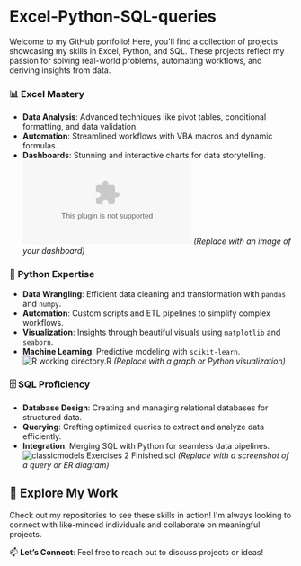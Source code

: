 # Excel-Python-SQL-queries
Welcome to my GitHub portfolio! Here, you'll find a collection of projects showcasing my skills in Excel, Python, and SQL. These projects reflect my passion for solving real-world problems, automating workflows, and deriving insights from data.
### 📊 **Excel Mastery**  
- **Data Analysis**: Advanced techniques like pivot tables, conditional formatting, and data validation.  
- **Automation**: Streamlined workflows with VBA macros and dynamic formulas.  
- **Dashboards**: Stunning and interactive charts for data storytelling.  
![The Wealth of nations(2)xlsx](https://github.com/Blackpanther277/Excel-Python-SQL-queries/blob/main/The%20Wealth%20of%20nations%20(2).xlsx) *(Replace with an image of your dashboard)*  

### 🐍 **Python Expertise**  
- **Data Wrangling**: Efficient data cleaning and transformation with `pandas` and `numpy`.  
- **Automation**: Custom scripts and ETL pipelines to simplify complex workflows.  
- **Visualization**: Insights through beautiful visuals using `matplotlib` and `seaborn`.  
- **Machine Learning**: Predictive modeling with `scikit-learn`.  
![R working directory.R](path/to/python-image.png) *(Replace with a graph or Python visualization)*  

### 🗄️ **SQL Proficiency**  
- **Database Design**: Creating and managing relational databases for structured data.  
- **Querying**: Crafting optimized queries to extract and analyze data efficiently.  
- **Integration**: Merging SQL with Python for seamless data pipelines.  
![classicmodels Exercises 2 Finished.sql](path/to/sql-image.png) *(Replace with a screenshot of a query or ER diagram)*  

## 🌟 **Explore My Work**  
Check out my repositories to see these skills in action! I'm always looking to connect with like-minded individuals and collaborate on meaningful projects.  

📫 **Let’s Connect**: Feel free to reach out to discuss projects or ideas!  
